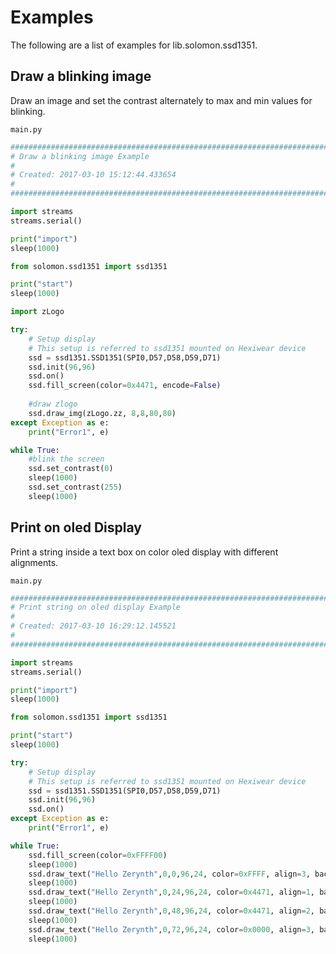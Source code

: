 # Examples

The following are a list of examples for lib.solomon.ssd1351.

## Draw a blinking image


Draw an image and set the contrast alternately to max and min values for blinking.




```main.py```

```python
################################################################################
# Draw a blinking image Example
#
# Created: 2017-03-10 15:12:44.433654
#
################################################################################

import streams
streams.serial()

print("import")
sleep(1000)

from solomon.ssd1351 import ssd1351

print("start")
sleep(1000)

import zLogo

try:
    # Setup display 
    # This setup is referred to ssd1351 mounted on Hexiwear device 
    ssd = ssd1351.SSD1351(SPI0,D57,D58,D59,D71)
    ssd.init(96,96)
    ssd.on()
    ssd.fill_screen(color=0x4471, encode=False)
    
    #draw zlogo
    ssd.draw_img(zLogo.zz, 8,8,80,80)
except Exception as e:
    print("Error1", e)

while True:
    #blink the screen
    ssd.set_contrast(0)
    sleep(1000)
    ssd.set_contrast(255)
    sleep(1000)
```
## Print on oled Display


Print a string inside a text box on color oled display with different alignments.



```main.py```

```python
################################################################################
# Print string on oled display Example
#
# Created: 2017-03-10 16:29:12.145521
#
################################################################################

import streams
streams.serial()

print("import")
sleep(1000)

from solomon.ssd1351 import ssd1351

print("start")
sleep(1000)

try:
    # Setup display 
    # This setup is referred to ssd1351 mounted on Hexiwear device 
    ssd = ssd1351.SSD1351(SPI0,D57,D58,D59,D71)
    ssd.init(96,96)
    ssd.on()
except Exception as e:
    print("Error1", e)

while True:
    ssd.fill_screen(color=0xFFFF00)
    sleep(1000)
    ssd.draw_text("Hello Zerynth",0,0,96,24, color=0xFFFF, align=3, background=0x4471, encode=False)
    sleep(1000)
    ssd.draw_text("Hello Zerynth",0,24,96,24, color=0x4471, align=1, background=0xFFFF, encode=False)
    sleep(1000)
    ssd.draw_text("Hello Zerynth",0,48,96,24, color=0x4471, align=2, background=0x0000, encode=False)
    sleep(1000)
    ssd.draw_text("Hello Zerynth",0,72,96,24, color=0x0000, align=3, background=0x4471, encode=False)
    sleep(1000)
```
